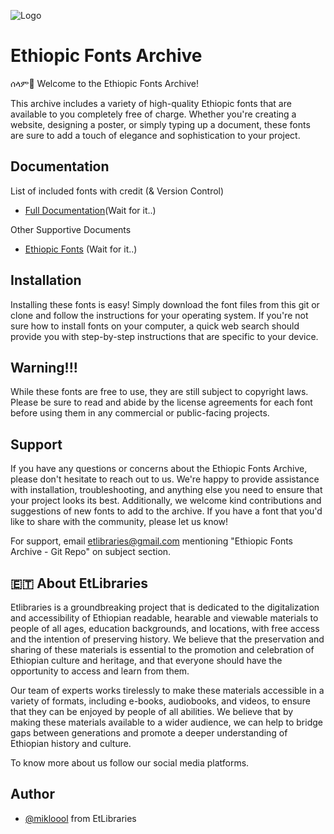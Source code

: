 
![Logo](https://www.thereporterethiopia.com/wp-content/uploads/2018/04/Art22.jpg)


# Ethiopic Fonts Archive

ሰላም👋 Welcome to the Ethiopic Fonts Archive!

This archive includes a variety of high-quality Ethiopic fonts that are available to you completely free of charge. Whether you're creating a website, designing a poster, or simply typing up a document, these fonts are sure to add a touch of elegance and sophistication to your project.




## Documentation
List of included fonts with credit (& Version Control)
- [Full Documentation](https://tobefilled)(Wait for it..)


Other Supportive Documents
- [Ethiopic Fonts](https://tobefilled) (Wait for it..)


## Installation

Installing these fonts is easy! Simply download the font files from this git or clone and follow the instructions for your operating system. If you're not sure how to install fonts on your computer, a quick web search should provide you with step-by-step instructions that are specific to your device.
## Warning!!!

While these fonts are free to use, they are still subject to copyright laws. Please be sure to read and abide by the license agreements for each font before using them in any commercial or public-facing projects.
## Support

If you have any questions or concerns about the Ethiopic Fonts Archive, please don't hesitate to reach out to us. We're happy to provide assistance with installation, troubleshooting, and anything else you need to ensure that your project looks its best. Additionally, we welcome kind contributions and suggestions of new fonts to add to the archive. If you have a font that you'd like to share with the community, please let us know!

For support, email etlibraries@gmail.com mentioning "Ethiopic Fonts Archive - Git Repo" on subject section. 


## 🇪🇹 About EtLibraries
Etlibraries is a groundbreaking project that is dedicated to the digitalization and accessibility of Ethiopian readable, hearable and viewable materials to people of all ages, education backgrounds, and locations, with free access and the intention of preserving history. We believe that the preservation and sharing of these materials is essential to the promotion and celebration of Ethiopian culture and heritage, and that everyone should have the opportunity to access and learn from them.


Our team of experts works tirelessly to make these materials accessible in a variety of formats, including e-books, audiobooks, and videos, to ensure that they can be enjoyed by people of all abilities. We believe that by making these materials available to a wider audience, we can help to bridge gaps between generations and promote a deeper understanding of Ethiopian history and culture. 

To know more about us follow our social media platforms.


## Author

- [@mikloool](https://www.github.com/mikloool) from EtLibraries

